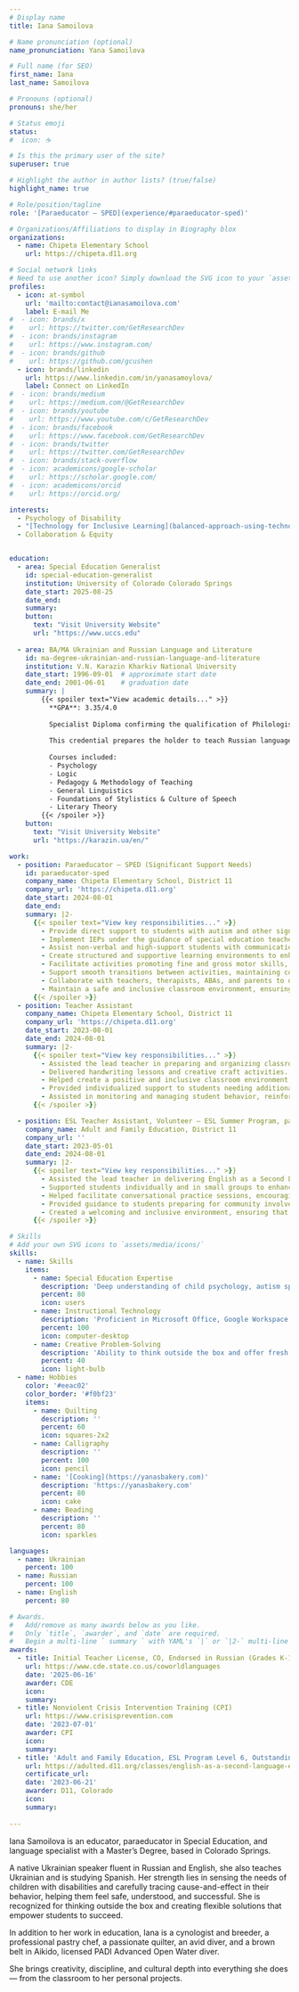 ```yaml
---
# Display name
title: Iana Samoilova

# Name pronunciation (optional)
name_pronunciation: Yana Samoilova

# Full name (for SEO)
first_name: Iana
last_name: Samoilova

# Pronouns (optional)
pronouns: she/her

# Status emoji
status:
#  icon: ☕️

# Is this the primary user of the site?
superuser: true

# Highlight the author in author lists? (true/false)
highlight_name: true

# Role/position/tagline
role: '[Paraeducator – SPED](experience/#paraeducator-sped)'

# Organizations/Affiliations to display in Biography blox
organizations:
  - name: Chipeta Elementary School
    url: https://chipeta.d11.org

# Social network links
# Need to use another icon? Simply download the SVG icon to your `assets/media/icons/` folder.
profiles:
  - icon: at-symbol
    url: 'mailto:contact@ianasamoilova.com'
    label: E-mail Me
#  - icon: brands/x
#    url: https://twitter.com/GetResearchDev
#  - icon: brands/instagram
#    url: https://www.instagram.com/
#  - icon: brands/github
#    url: https://github.com/gcushen
  - icon: brands/linkedin
    url: https://www.linkedin.com/in/yanasamoylova/
    label: Connect on LinkedIn
#  - icon: brands/medium
#    url: https://medium.com/@GetResearchDev
#  - icon: brands/youtube
#    url: https://www.youtube.com/c/GetResearchDev
#  - icon: brands/facebook
#    url: https://www.facebook.com/GetResearchDev
#  - icon: brands/twitter
#    url: https://twitter.com/GetResearchDev
#  - icon: brands/stack-overflow
#  - icon: academicons/google-scholar
#    url: https://scholar.google.com/
#  - icon: academicons/orcid
#    url: https://orcid.org/

interests:
  - Psychology of Disability
  - "[Technology for Inclusive Learning](balanced-approach-using-technology-in-education)"
  - Collaboration & Equity


education:
  - area: Special Education Generalist
    id: special-education-generalist
    institution: University of Colorado Colorado Springs
    date_start: 2025-08-25
    date_end:
    summary:
    button:
      text: "Visit University Website"
      url: "https://www.uccs.edu"
      
  - area: BA/MA Ukrainian and Russian Language and Literature
    id: ma-degree-ukrainian-and-russian-language-and-literature
    institution: V.N. Karazin Kharkiv National University
    date_start: 1996-09-01  # approximate start date
    date_end: 2001-06-01    # graduation date
    summary: |
        {{< spoiler text="View academic details..." >}}
          **GPA**: 3.35/4.0
    
          Specialist Diploma confirming the qualification of Philologist, Teacher of Russian Language and Literature.
          
          This credential prepares the holder to teach Russian language and literature in secondary school in the U.S.
          
          Courses included:
          - Psychology
          - Logic
          - Pedagogy & Methodology of Teaching
          - General Linguistics
          - Foundations of Stylistics & Culture of Speech
          - Literary Theory
        {{< /spoiler >}}
    button:
      text: "Visit University Website"
      url: "https://karazin.ua/en/"

work:
  - position: Paraeducator – SPED (Significant Support Needs)
    id: paraeducator-sped
    company_name: Chipeta Elementary School, District 11
    company_url: 'https://chipeta.d11.org'
    date_start: 2024-08-01
    date_end:
    summary: |2-
      {{< spoiler text="View key responsibilities..." >}}
        - Provide direct support to students with autism and other significant special needs, assisting with academic tasks, social skills, and daily routines.
        - Implement IEPs under the guidance of special education teachers and therapists.
        - Assist non-verbal and high-support students with communication strategies, sensory regulation, and behavioral interventions.
        - Create structured and supportive learning environments to enhance student engagement and success.
        - Facilitate activities promoting fine and gross motor skills, cognitive development, and social interaction.
        - Support smooth transitions between activities, maintaining consistency and adherence to schedules.
        - Collaborate with teachers, therapists, ABAs, and parents to develop and reinforce effective teaching strategies.
        - Maintain a safe and inclusive classroom environment, ensuring students’ emotional and physical well-being.
      {{< /spoiler >}}
  - position: Teacher Assistant
    company_name: Chipeta Elementary School, District 11
    company_url: 'https://chipeta.d11.org'
    date_start: 2023-08-01
    date_end: 2024-08-01
    summary: |2-
      {{< spoiler text="View key responsibilities..." >}}
        - Assisted the lead teacher in preparing and organizing classroom activities and materials to support lesson plans and instructional goals.
        - Delivered handwriting lessons and creative craft activities.
        - Helped create a positive and inclusive classroom environment, fostering social, emotional, and academic growth through interactive, age-appropriate activities.
        - Provided individualized support to students needing additional help, ensuring attention to unique learning needs and challenges.
        - Assisted in monitoring and managing student behavior, reinforcing classroom rules, and promoting positive behavior in a supportive manner.
      {{< /spoiler >}}

  - position: ESL Teacher Assistant, Volunteer – ESL Summer Program, part-time
    company_name: Adult and Family Education, District 11
    company_url: ''
    date_start: 2023-05-01
    date_end: 2024-08-01
    summary: |2-
      {{< spoiler text="View key responsibilities..." >}}
        - Assisted the lead teacher in delivering English as a Second Language lessons to adult learners, focusing on speaking and listening skills.
        - Supported students individually and in small groups to enhance their workplace communication skills and overall English proficiency.
        - Helped facilitate conversational practice sessions, encouraging students to build confidence in spoken English.
        - Provided guidance to students preparing for community involvement.
        - Created a welcoming and inclusive environment, ensuring that all students felt supported. 
      {{< /spoiler >}}

# Skills
# Add your own SVG icons to `assets/media/icons/`
skills:
  - name: Skills
    items:
      - name: Special Education Expertise
        description: 'Deep understanding of child psychology, autism spectrum disorder, and attachment theory'
        percent: 80
        icon: users
      - name: Instructional Technology  
        description: 'Proficient in Microsoft Office, Google Workspace, iOS, cloud-based services, and assistive technology tools'
        percent: 100
        icon: computer-desktop
      - name: Creative Problem-Solving
        description: 'Ability to think outside the box and offer fresh perspectives to foster inclusion and student success'
        percent: 40
        icon: light-bulb
  - name: Hobbies
    color: '#eeac02'
    color_border: '#f0bf23'
    items:
      - name: Quilting
        description: ''
        percent: 60
        icon: squares-2x2
      - name: Calligraphy
        description: ''
        percent: 100
        icon: pencil
      - name: '[Cooking](https://yanasbakery.com)'
        description: 'https://yanasbakery.com'
        percent: 80
        icon: cake
      - name: Beading
        description: ''
        percent: 80
        icon: sparkles

languages:
  - name: Ukrainian
    percent: 100
  - name: Russian
    percent: 100 
  - name: English
    percent: 80

# Awards.
#   Add/remove as many awards below as you like.
#   Only `title`, `awarder`, and `date` are required.
#   Begin a multi-line ` summary ` with YAML's `|` or `|2-` multi-line prefix and indent 2 spaces below.
awards:
  - title: Initial Teacher License, CO, Endorsed in Russian (Grades K-12)
    url: https://www.cde.state.co.us/coworldlanguages
    date: '2025-06-16'
    awarder: CDE
    icon: 
    summary:  
  - title: Nonviolent Crisis Intervention Training (CPI)
    url: https://www.crisisprevention.com
    date: '2023-07-01'
    awarder: CPI
    icon:
    summary: 
  - title: 'Adult and Family Education, ESL Program Level 6, Outstanding Student'
    url: https://adulted.d11.org/classes/english-as-a-second-language-esl
    certificate_url:
    date: '2023-06-21'
    awarder: D11, Colorado
    icon:
    summary:
      
---
```


Iana Samoilova is an educator, paraeducator in Special Education, and language specialist with a Master’s Degree, based in Colorado Springs.

A native Ukrainian speaker fluent in Russian and English, she also teaches Ukrainian and is studying Spanish.
Her strength lies in sensing the needs of children with disabilities and carefully tracing cause-and-effect in their behavior, helping them feel safe, understood, and successful. She is recognized for thinking outside the box and creating flexible solutions that empower students to succeed.

In addition to her work in education, Iana is a cynologist and breeder, a professional pastry chef, a passionate quilter, an avid diver, and a brown belt in Aikido, licensed PADI Advanced Open Water diver. 

She brings creativity, discipline, and cultural depth into everything she does — from the classroom to her personal projects.
